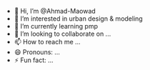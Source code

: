 - 👋 Hi, I’m @Ahmad-Maowad
- 👀 I’m interested in urban design & modeling
- 🌱 I’m currently learning pmp
- 💞️ I’m looking to collaborate on ...
- 📫 How to reach me ...
- 😄 Pronouns: ...
- ⚡ Fun fact: ...

<!---
Ahmad-Maowad/Ahmad-Maowad is a ✨ special ✨ repository because its `README.md` (this file) appears on your GitHub profile.
You can click the Preview link to take a look at your changes.
--->
